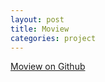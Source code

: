 ```yaml
---
layout: post
title: Moview
categories: project
---
```


[Moview on Github](https://github.com/irfananda00/Moview)
